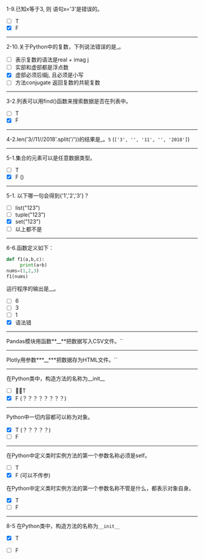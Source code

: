 1-9.已知x等于3, 则 语句x='3'是错误的。

* [ ] T
* [x] F

---

2-10.关于Python中的复数，下列说法错误的是_。

* [ ] 表示复数的语法是real + imag j
* [ ] 实部和虚部都是浮点数
* [x] 虚部必须后缀j, 且必须是小写
* [ ] 方法conjugate 返回复数的共轭复数

---

3-2.列表可以用find()函数来搜索数据是否在列表中。

* [ ] T
* [x] F

---

4-2.len('3//11//2018'.split('/'))的结果是_。`5` (`['3', '', '11', '', '2018']`)

---

5-1.集合的元素可以是任意数据类型。

* [ ] T
* [x] F ()

---

5-1. 以下哪一句会得到{'1','2','3'}？ 

* [ ] list("123")
* [ ] tuple("123")
* [x] set("123")
* [ ] 以上都不是

---

6-6.函数定义如下：

```python
def f1(a,b,c):
     print(a+b)
nums=(1,2,3)
f1(nums)
```

运行程序的输出是__。

* [ ] 6
* [ ] 3
* [ ] 1
* [x] 语法错

---

Pandas模块用函数**__**把数据写入CSV文件。``

---

Plotly用参数***__\***把数据存为HTML文件。``

---

在Python类中，构造方法的名称为\_\_init\_\_

* [ ] T
* [x] F (？？？？？？？？)

---

Python中一切内容都可以称为对象。

* [x] T (？？？？？)
* [ ] F

---

在Python中定义类时实例方法的第一个参数名称必须是self。

* [ ] T
* [x] F (可以不传参)

在Python中定义类时实例方法的第一个参数名称不管是什么，都表示对象自身。

* [x] T
* [ ] F

---

8-5 在Python类中，构造方法的名称为`__init__`

* [x] T
* [ ] F

